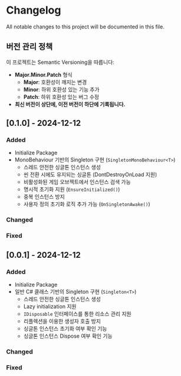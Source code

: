 # Changelog

All notable changes to this project will be documented in this file.

## 버전 관리 정책

이 프로젝트는 Semantic Versioning을 따릅니다:

- **Major.Minor.Patch** 형식
  - **Major**: 호환성이 깨지는 변경
  - **Minor**: 하위 호환성 있는 기능 추가
  - **Patch**: 하위 호환성 있는 버그 수정
- **최신 버전이 상단에, 이전 버전이 하단에 기록됩니다.**

## [0.1.0] - 2024-12-12

### Added

- Initialize Package
- MonoBehaviour 기반의 Singleton 구현 (`SingletonMonoBehaviour<T>`)
  - 스레드 안전한 싱글톤 인스턴스 생성
  - 씬 전환 시에도 유지되는 싱글톤 (DontDestroyOnLoad 지원)
  - 비활성화된 게임 오브젝트에서 인스턴스 검색 가능
  - 명시적 초기화 지원 (`EnsureInitialized()`)
  - 중복 인스턴스 방지
  - 사용자 정의 초기화 로직 추가 가능 (`OnSingletonAwake()`)

### Changed

### Fixed

## [0.0.1] - 2024-12-12

### Added

- Initialize Package
- 일반 C# 클래스 기반의 Singleton 구현 (`Singleton<T>`)
  - 스레드 안전한 싱글톤 인스턴스 생성
  - Lazy initialization 지원
  - `IDisposable` 인터페이스를 통한 리소스 관리 지원
  - 리플렉션을 이용한 생성자 호출 방지
  - 싱글톤 인스턴스 초기화 여부 확인 기능
  - 싱글톤 인스턴스 Dispose 여부 확인 기능

### Changed

### Fixed
